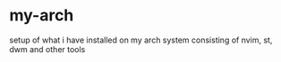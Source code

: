 # my-arch
setup of what i have installed on my arch system
consisting of nvim, st, dwm and other tools

